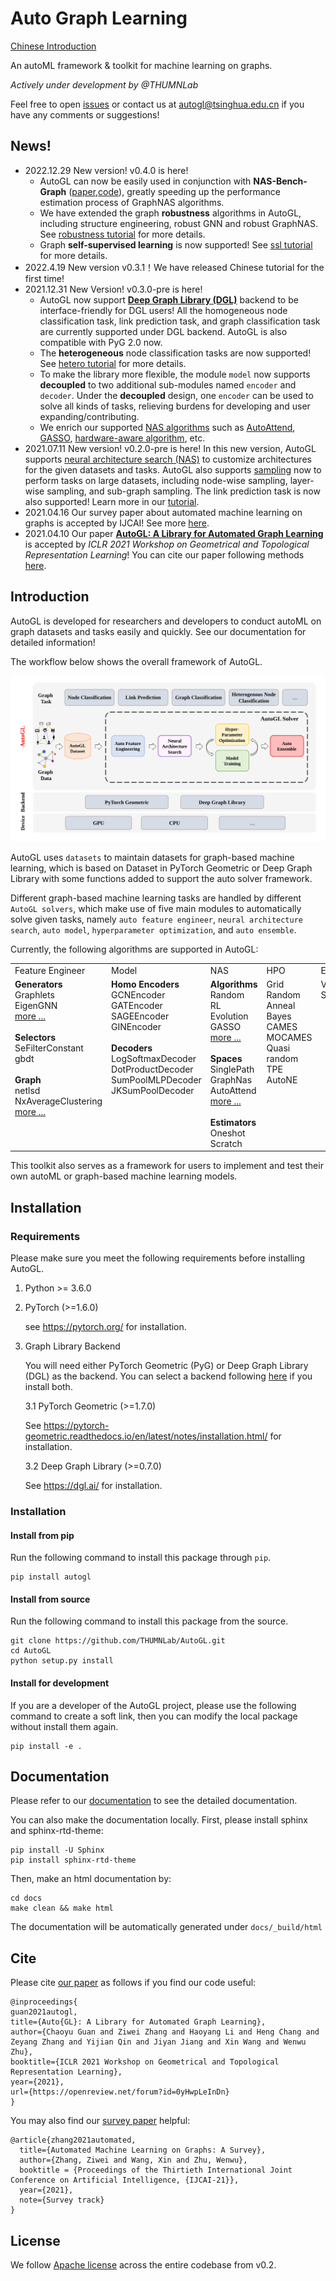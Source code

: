 # Auto Graph Learning

[Chinese Introduction](README_cn.md)

An autoML framework & toolkit for machine learning on graphs.

*Actively under development by @THUMNLab*

Feel free to open <a href="https://github.com/THUMNLab/AutoGL/issues">issues</a> or contact us at <a href="mailto:autogl@tsinghua.edu.cn">autogl@tsinghua.edu.cn</a> if you have any comments or suggestions!

<!--
 [![Code style: black](https://img.shields.io/badge/code%20style-black-000000.svg)](https://github.com/psf/black)
% [![Documentation Status](http://mn.cs.tsinghua.edu.cn/autogl/documentation/?badge=latest)](http://mn.cs.tsinghua.edu.cn/autogl/documentation/?badge=latest)-->

## News!

- 2022.12.29 New version! v0.4.0 is here!
    - AutoGL can now be easily used in conjunction with __NAS-Bench-Graph__ ([paper](https://openreview.net/pdf?id=bBff294gqLp),[code](https://github.com/THUMNLab/NAS-Bench-Graph)), greatly speeding up the performance estimation process of GraphNAS algorithms.
    - We have extended the graph __robustness__ algorithms in AutoGL, including structure engineering, robust GNN and robust GraphNAS. See [robustness tutorial](http://mn.cs.tsinghua.edu.cn/autogl/documentation/docfile/tutorial/t_robustness.html) for more details.
    - Graph __self-supervised learning__ is now supported! See [ssl tutorial](http://mn.cs.tsinghua.edu.cn/autogl/documentation/docfile/tutorial/t_ssl_trainer.html) for more details.
- 2022.4.19 New version v0.3.1！We have released Chinese tutorial for the first time!
- 2021.12.31 New Version! v0.3.0-pre is here!
    - AutoGL now support [__Deep Graph Library (DGL)__](https://www.dgl.ai/) backend to be interface-friendly for DGL users! All the homogeneous node classification task, link prediction task, and graph classification task are currently supported under DGL backend. AutoGL is also compatible with PyG 2.0 now.
    - The __heterogeneous__ node classification tasks are now supported! See [hetero tutorial](http://mn.cs.tsinghua.edu.cn/autogl/documentation/docfile/tutorial/t_hetero_node_clf.html) for more details.
    - To make the library more flexible, the module `model` now supports __decoupled__ to two additional sub-modules named `encoder` and `decoder`. Under the __decoupled__ design, one `encoder` can be used to solve all kinds of tasks, relieving burdens for developing and user expanding/contributing.
    - We enrich our supported [NAS algorithms](http://mn.cs.tsinghua.edu.cn/autogl/documentation/docfile/tutorial/t_nas.html) such as [AutoAttend](https://proceedings.mlr.press/v139/guan21a.html), [GASSO](https://proceedings.neurips.cc/paper/2021/hash/8c9f32e03aeb2e3000825c8c875c4edd-Abstract.html), [hardware-aware algorithm](http://mn.cs.tsinghua.edu.cn/autogl/documentation/docfile/documentation/nas.html#autogl.module.nas.estimator.OneShotEstimator_HardwareAware), etc. 
- 2021.07.11 New version! v0.2.0-pre is here! In this new version, AutoGL supports [neural architecture search (NAS)](http://mn.cs.tsinghua.edu.cn/autogl/documentation/docfile/tutorial/t_nas.html) to customize architectures for the given datasets and tasks. AutoGL also supports [sampling](http://mn.cs.tsinghua.edu.cn/autogl/documentation/docfile/tutorial/t_trainer.html#node-classification-with-sampling) now to perform tasks on large datasets, including node-wise sampling, layer-wise sampling, and sub-graph sampling. The link prediction task is now also supported! Learn more in our [tutorial](http://mn.cs.tsinghua.edu.cn/autogl/documentation/index.html).
- 2021.04.16 Our survey paper about automated machine learning on graphs is accepted by IJCAI! See more [here](http://arxiv.org/abs/2103.00742).
- 2021.04.10 Our paper [__AutoGL: A Library for Automated Graph Learning__](https://arxiv.org/abs/2104.04987) is accepted by _ICLR 2021 Workshop on Geometrical and Topological Representation Learning_! You can cite our paper following methods [here](#Cite).

## Introduction

AutoGL is developed for researchers and developers to conduct autoML on graph datasets and tasks easily and quickly. See our documentation for detailed information!

The workflow below shows the overall framework of AutoGL.

<img src="./resources/workflow.svg">

AutoGL uses `datasets` to maintain datasets for graph-based machine learning, which is based on Dataset in PyTorch Geometric or Deep Graph Library with some functions added to support the auto solver framework.

Different graph-based machine learning tasks are handled by different `AutoGL solvers`, which make use of five main modules to automatically solve given tasks, namely `auto feature engineer`, `neural architecture search`, `auto model`, `hyperparameter optimization`, and `auto ensemble`. 

Currently, the following algorithms are supported in AutoGL:


<table>
    <tbody>
    <tr valign="top">
        <td>Feature Engineer</td>
        <td>Model</td>
        <td>NAS</td>
        <td>HPO</td>
        <td>Ensemble</td>
    </tr>
    <tr valign="top">
        <!--<td><b>Generators</b><br>graphlet <br> eigen <br> pagerank <br> PYGLocalDegreeProfile <br> PYGNormalizeFeatures <br> PYGOneHotDegree <br> onehot <br> <br><b>Selectors</b><br> SeFilterConstant<br> gbdt <br> <br><b>Subgraph</b><br> NxLargeCliqueSize<br> NxAverageClusteringApproximate<br> NxDegreeAssortativityCoefficient<br> NxDegreePearsonCorrelationCoefficient<br> NxHasBridge <br>NxGraphCliqueNumber<br> NxGraphNumberOfCliques<br> NxTransitivity<br> NxAverageClustering<br> NxIsConnected<br> NxNumberConnectedComponents<br> NxIsDistanceRegular<br> NxLocalEfficiency<br> NxGlobalEfficiency<br> NxIsEulerian </td>-->
        <td><b>Generators</b><br>Graphlets <br> EigenGNN <br> <a href="http://mn.cs.tsinghua.edu.cn/autogl/documentation/docfile/tutorial/t_fe.html">more ...</a><br><br><b>Selectors</b><br> SeFilterConstant<br> gbdt <br> <br><b>Graph</b><br> netlsd<br> NxAverageClustering<br> <a href="http://mn.cs.tsinghua.edu.cn/autogl/documentation/docfile/tutorial/t_fe.html">more ...</a></td>
        <td><b>Homo Encoders</b><br> GCNEncoder <br> GATEncoder <br> SAGEEncoder <br> GINEncoder <br> <br><b>Decoders</b><br>LogSoftmaxDecoder <br> DotProductDecoder <br> SumPoolMLPDecoder <br> JKSumPoolDecoder </td>
        <td>
        <b>Algorithms</b><br>
        Random<br>
        RL<br>
        Evolution<br>
        GASSO<br>
        <a href='http://mn.cs.tsinghua.edu.cn/autogl/documentation/docfile/documentation/nas.html'>more ...</a><br><br>
        <b>Spaces</b><br>
        SinglePath<br>
        GraphNas<br>
        AutoAttend<br>
        <a href='http://mn.cs.tsinghua.edu.cn/autogl/documentation/docfile/documentation/nas.html'>more ...</a><br><br>
        <b>Estimators</b><br>
        Oneshot<br>
        Scratch<br>
        </td>
        <td> Grid <br> Random <br> Anneal <br> Bayes <br> CAMES <br> MOCAMES <br> Quasi random <br> TPE <br> AutoNE </td>
        <td> Voting <br> Stacking </td>
    </tr>
    </tbody>
</table>

This toolkit also serves as a framework for users to implement and test their own autoML or graph-based machine learning models.

## Installation

### Requirements

Please make sure you meet the following requirements before installing AutoGL.

1. Python >= 3.6.0

2. PyTorch (>=1.6.0)

    see <https://pytorch.org/> for installation.

3. Graph Library Backend

    You will need either PyTorch Geometric (PyG) or Deep Graph Library (DGL) as the backend. You can select a backend following [here](http://mn.cs.tsinghua.edu.cn/autogl/documentation/docfile/tutorial/t_backend.html) if you install both.

    3.1 PyTorch Geometric (>=1.7.0)

    See <https://pytorch-geometric.readthedocs.io/en/latest/notes/installation.html/> for installation.

    3.2 Deep Graph Library (>=0.7.0)

    See <https://dgl.ai/> for installation.


### Installation

#### Install from pip

Run the following command to install this package through `pip`.

```
pip install autogl
```

#### Install from source

Run the following command to install this package from the source.

```
git clone https://github.com/THUMNLab/AutoGL.git
cd AutoGL
python setup.py install
```

#### Install for development

If you are a developer of the AutoGL project, please use the following command to create a soft link, then you can modify the local package without install them again.

```
pip install -e .
```

## Documentation

Please refer to our <a href="http://mn.cs.tsinghua.edu.cn/autogl/documentation/">documentation</a> to see the detailed documentation.

You can also make the documentation locally. First, please install sphinx and sphinx-rtd-theme:
```
pip install -U Sphinx
pip install sphinx-rtd-theme
```
Then, make an html documentation by:
```
cd docs
make clean && make html
```

The documentation will be automatically generated under `docs/_build/html`

## Cite

Please cite [our paper](https://openreview.net/forum?id=0yHwpLeInDn) as follows if you find our code useful:
```
@inproceedings{
guan2021autogl,
title={Auto{GL}: A Library for Automated Graph Learning},
author={Chaoyu Guan and Ziwei Zhang and Haoyang Li and Heng Chang and Zeyang Zhang and Yijian Qin and Jiyan Jiang and Xin Wang and Wenwu Zhu},
booktitle={ICLR 2021 Workshop on Geometrical and Topological Representation Learning},
year={2021},
url={https://openreview.net/forum?id=0yHwpLeInDn}
}
```

You may also find our [survey paper](http://arxiv.org/abs/2103.00742) helpful:
```
@article{zhang2021automated,
  title={Automated Machine Learning on Graphs: A Survey},
  author={Zhang, Ziwei and Wang, Xin and Zhu, Wenwu},
  booktitle = {Proceedings of the Thirtieth International Joint Conference on Artificial Intelligence, {IJCAI-21}},
  year={2021},
  note={Survey track}
}
```

## License
We follow [Apache license](LICENSE) across the entire codebase from v0.2.
